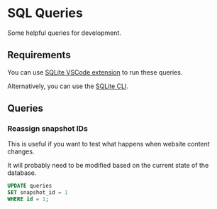 # SQL Queries

Some helpful queries for development.

## Requirements

You can use [SQLite VSCode extension](https://marketplace.visualstudio.com/items?itemName=alexcvzz.vscode-sqlite) to run these queries.

Alternatively, you can use the [SQLite CLI](https://sqlite.org/cli.html).

## Queries

### Reassign snapshot IDs

This is useful if you want to test what happens when website content changes.

It will probably need to be modified based on the current state of the database.

```sql
UPDATE queries
SET snapshot_id = 1
WHERE id = 1;
```
